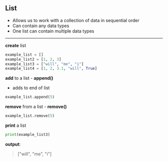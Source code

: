 ## List
-  Allows us to work with a collection of data in sequential order
-  Can contain any data types
-  One list can contain multiple data types

-------------

**create** list
```python
example_list = []
example_list2 = [1, 2, 3]
example_list3 = ["will", "me", "i"]
example_list4 = [1, 2, 3.1, "will", True]
```

**add** to a list - **append()**
-  adds to end of list
```python
example_list.append(5)
```

**remove** from a list - **remove()**
```python
example_list.remove(5)
```

**print** a list
```python
print(example_list3)
```
**output**:
>  ["will", "me", "i"]
